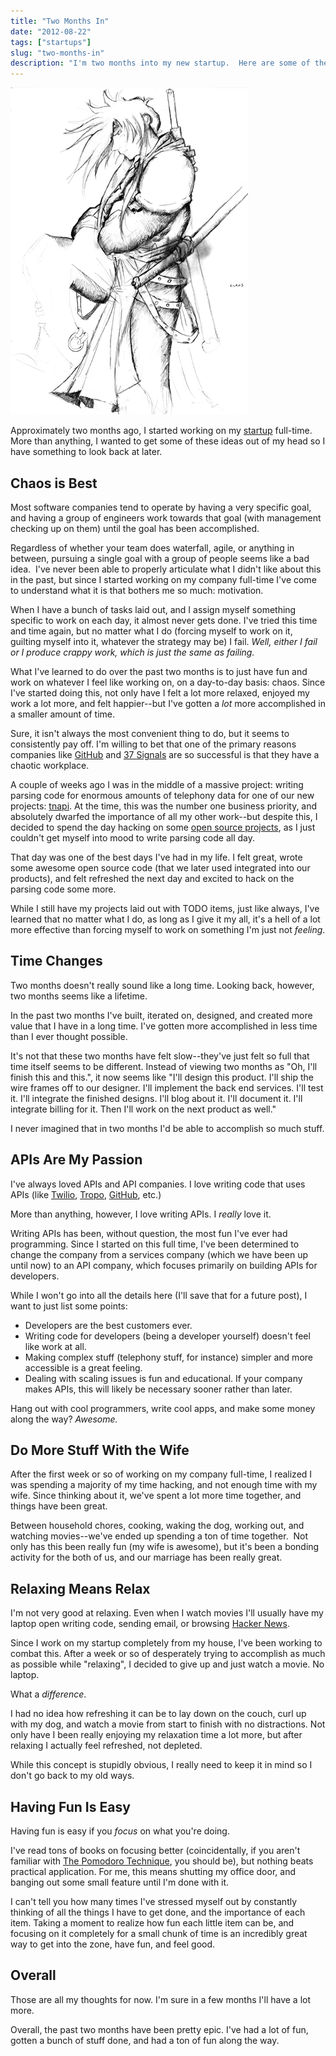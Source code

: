 ```yaml
---
title: "Two Months In"
date: "2012-08-22"
tags: ["startups"]
slug: "two-months-in"
description: "I'm two months into my new startup.  Here are some of the things I've been thinking about."
---
```



![Samurai in Robes Sketch][]


Approximately two months ago, I started working on my [startup][] full-time.
More than anything, I wanted to get some of these ideas out of my head so I
have something to look back at later.


## Chaos is Best

Most software companies tend to operate by having a very specific goal, and
having a group of engineers work towards that goal (with management checking up
on them) until the goal has been accomplished.

Regardless of whether your team does waterfall, agile, or anything in between,
pursuing a single goal with a group of people seems like a bad idea.  I've
never been able to properly articulate what I didn't like about this in the
past, but since I started working on my company full-time I've come to
understand what it is that bothers me so much: motivation.

When I have a bunch of tasks laid out, and I assign myself something specific
to work on each day, it almost never gets done.  I've tried this time and time
again, but no matter what I do (forcing myself to work on it, guilting myself
into it, whatever the strategy may be) I fail.  *Well, either I fail or I
produce crappy work, which is just the same as failing.*

What I've learned to do over the past two months is to just have fun and work
on whatever I feel like working on, on a day-to-day basis: chaos.  Since I've
started doing this, not only have I felt a lot more relaxed, enjoyed my work a
lot more, and felt happier--but I've gotten a *lot* more accomplished in a
smaller amount of time.

Sure, it isn't always the most convenient thing to do, but it seems to
consistently pay off.  I'm willing to bet that one of the primary reasons
companies like [GitHub][] and [37 Signals][] are so successful is that they
have a chaotic workplace.

A couple of weeks ago I was in the middle of a massive project: writing parsing
code for enormous amounts of telephony data for one of our new projects:
[tnapi][].  At the time, this was the number one business priority, and
absolutely dwarfed the importance of all my other work--but despite this, I
decided to spend the day hacking on some [open source projects][], as I just
couldn't get myself into mood to write parsing code all day.

That day was one of the best days I've had in my life.  I felt great, wrote
some awesome open source code (that we later used integrated into our
products), and felt refreshed the next day and excited to hack on the parsing
code some more.

While I still have my projects laid out with TODO items, just like always, I've
learned that no matter what I do, as long as I give it my all, it's a hell of a
lot more effective than forcing myself to work on something I'm just not
*feeling*.


## Time Changes

Two months doesn't really sound like a long time.  Looking back, however, two
months seems like a lifetime.

In the past two months I've built, iterated on, designed, and created more
value that I have in a long time.  I've gotten more accomplished in less time
than I ever thought possible.

It's not that these two months have felt slow--they've just felt so full that
time itself seems to be different.  Instead of viewing two months as "Oh, I'll
finish this and this.", it now seems like "I'll design this product.  I'll ship
the wire frames off to our designer.  I'll implement the back end services.
I'll test it.  I'll integrate the finished designs.  I'll blog about it.  I'll
document it.  I'll integrate billing for it.  Then I'll work on the next
product as well."

I never imagined that in two months I'd be able to accomplish so much stuff.


## APIs Are My Passion

I've always loved APIs and API companies.  I love writing code that uses APIs
(like [Twilio][], [Tropo][], [GitHub][GitHub], etc.)

More than anything, however, I love writing APIs.  I *really* love it.

Writing APIs has been, without question, the most fun I've ever had
programming.  Since I started on this full time, I've been determined to change
the company from a services company (which we have been up until now) to an API
company, which focuses primarily on building APIs for developers.

While I won't go into all the details here (I'll save that for a future post),
I want to just list some points:

-   Developers are the best customers ever.
-   Writing code for developers (being a developer yourself) doesn't feel like
    work at all.
-   Making complex stuff (telephony stuff, for instance) simpler and more
    accessible is a great feeling.
-   Dealing with scaling issues is fun and educational.  If your company makes
    APIs, this will likely be necessary sooner rather than later.

Hang out with cool programmers, write cool apps, and make some money along the
way?  *Awesome.*


## Do More Stuff With the Wife

After the first week or so of working on my company full-time, I realized I was
spending a majority of my time hacking, and not enough time with my wife.
Since thinking about it, we've spent a lot more time together, and things have
been great.

Between household chores, cooking, waking the dog, working out, and watching
movies--we've ended up spending a ton of time together.  Not only has this
been really fun (my wife is awesome), but it's been a bonding activity for the
both of us, and our marriage has been really great.


## Relaxing Means Relax

I'm not very good at relaxing.  Even when I watch movies I'll usually have my
laptop open writing code, sending email, or browsing [Hacker News][].

Since I work on my startup completely from my house, I've been working to
combat this.  After a week or so of desperately trying to accomplish as much as
possible while "relaxing", I decided to give up and just watch a movie.  No
laptop.

What a *difference*.

I had no idea how refreshing it can be to lay down on the couch, curl up with
my dog, and watch a movie from start to finish with no distractions.  Not only
have I been really enjoying my relaxation time a lot more, but after relaxing I
actually feel refreshed, not depleted.

While this concept is stupidly obvious, I really need to keep it in mind so I
don't go back to my old ways.


## Having Fun Is Easy

Having fun is easy if you *focus* on what you're doing.

I've read tons of books on focusing better (coincidentally, if you aren't
familiar with [The Pomodoro Technique][], you should be), but nothing beats
practical application.  For me, this means shutting my office door, and banging
out some small feature until I'm done with it.

I can't tell you how many times I've stressed myself out by constantly thinking
of all the things I have to get done, and the importance of each item.  Taking
a moment to realize how fun each little item can be, and focusing on it
completely for a small chunk of time is an incredibly great way to get into the
zone, have fun, and feel good.


## Overall

Those are all my thoughts for now.  I'm sure in a few months I'll have a lot
more. 

Overall, the past two months have been pretty epic.  I've had a lot of fun,
gotten a bunch of stuff done, and had a ton of fun along the way.


  [Samurai in Robes Sketch]: /static/images/2012/samurai-in-robes-sketch.png "Samurai in Robes Sketch"
  [startup]: https://www.telephonyresearch.com/ "Telephony Research"
  [GitHub]: https://github.com/ "GitHub"
  [37 Signals]: http://37signals.com/ "37 Signals"
  [tnapi]: http://tnapi.com/ "tnAPI - A simple telephony data API."
  [open source projects]: https://github.com/rdegges "Randall Degges on GitHub"
  [Twilio]: http://www.twilio.com/ "Twilio"
  [Tropo]: https://www.tropo.com/home.jsp "Tropo"
  [Hacker News]: http://news.ycombinator.com/ "Hacker News"
  [The Pomodoro Technique]: http://www.amazon.com/gp/product/1934356506/ref=as_li_ss_tl?ie=UTF8&camp=1789&creative=390957&creativeASIN=1934356506&linkCode=as2&tag=rdegges-20 "The Pomodoro Technique"
